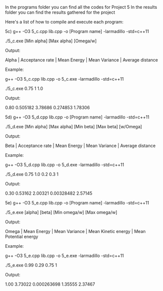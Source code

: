 In the programs folder you can find all the codes for Project 5 In the results folder you can find the results gathered for the project

Here's a list of how to compile and execute each program:

5c)
g++ -O3 5_c.cpp lib.cpp -o [Program name] -larmadillo -std=c++11

./5_c.exe [Min alpha] [Max alpha] [Omega/w]

Output:

Alpha | Acceptance rate | Mean Energy | Mean Variance | Average distance

Example:

g++ -O3 5_c.cpp lib.cpp -o 5_c.exe -larmadillo -std=c++11

./5_c.exe 0.75 1 1.0

Output:

0.80 0.505182 3.78686 0.274853 1.78306

5d)
g++ -O3 5_d.cpp lib.cpp -o [Program name] -larmadillo -std=c++11

./5_d.exe [Min alpha] [Max alpha] [Min beta] [Max beta] [w/Omega]

Output:

Beta | Acceptance rate | Mean Energy | Mean Variance | Average distance

Example:

g++ -O3 5_d.cpp lib.cpp -o 5_d.exe -larmadillo -std=c++11

./5_d.exe 0.75 1.0 0.2 0.3 1

Output:

0.30 0.53162 2.00321 0.00328482 2.57145

5e)
g++ -O3 5_e.cpp lib.cpp -o [Program name] -larmadillo -std=c++11

./5_e.exe [alpha] [beta] [Min omega/w] [Max omega/w]

Output:

Omega | Mean Energy | Mean Variance | Mean Kinetic energy | Mean Potential energy

Example:

g++ -O3 5_e.cpp lib.cpp -o 5_e.exe -larmadillo -std=c++11

./5_e.exe 0.99 0.29 0.75 1

Output:

1.00 3.73022 0.000263698 1.35555 2.37467
